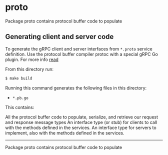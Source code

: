 # proto
Package proto contains protocol buffer code to populate

## Generating client and server code
To generate the gRPC client and server interfaces from `*.proto` service definition.
Use the protocol buffer compiler protoc with a special gRPC Go plugin. For more info [read](https://grpc.io/docs/quickstart/go.html)

From this directory run:
```bash
$ make build
```
Running this command generates the following files in this directory:

* `*.pb.go`

This contains:

All the protocol buffer code to populate, serialize, and retrieve our request and response message types
An interface type (or stub) for clients to call with the methods defined in the services.
An interface type for servers to implement, also with the methods defined in the services.

* * *
Package proto contains protocol buffer code to populate

